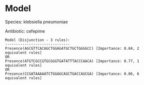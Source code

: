 
# Model

Species: klebsiella pneumoniae

Antibiotic: cefepime

```
Model (Disjunction - 3 rules):
------------------------------
Presence(AGCGTTCACAGCTGGAGATGCTGCTGGGGCC) [Importance: 0.84, 2 equivalent rules]
OR
Presence(ATGTCGCCGTGCGGGTGATATTTACCCAACA) [Importance: 0.77, 1 equivalent rules]
OR
Presence(CCGATAAAAATCTGGAGCAGCTGACCAGCGA) [Importance: 0.06, 6 equivalent rules]

```

